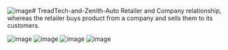 ![image](https://github.com/user-attachments/assets/8399ecef-cf25-4580-be11-5624e035531d)# TreadTech-and-Zenith-Auto
Retailer and Company relationship, whereas the retailer buys product from a company and sells them to its customers.


![image](https://github.com/user-attachments/assets/5514da4c-e427-40be-89b7-b830eef30571)
![image](https://github.com/user-attachments/assets/3891a132-7333-410a-aba6-1587336d6978)
![image](https://github.com/user-attachments/assets/cb2be881-5178-4115-85e3-f19b46660ddd)
![image](https://github.com/user-attachments/assets/6e0024d2-6c02-4ee9-bd30-a52253455912)
